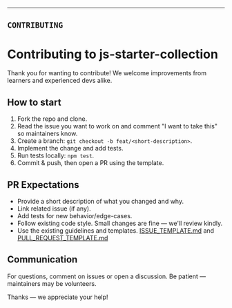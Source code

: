 ---


## `CONTRIBUTING`


# Contributing to js-starter-collection


Thank you for wanting to contribute! We welcome improvements from learners and experienced devs alike.


## How to start


1. Fork the repo and clone.
2. Read the issue you want to work on and comment "I want to take this" so maintainers know.
3. Create a branch: `git checkout -b feat/<short-description>`.
4. Implement the change and add tests.
5. Run tests locally: `npm test`.
6. Commit & push, then open a PR using the template.


## PR Expectations


- Provide a short description of what you changed and why.
- Link related issue (if any).
- Add tests for new behavior/edge-cases.
- Follow existing code style. Small changes are fine — we'll review kindly.
- Use the existing guidelines and templates. [ISSUE_TEMPLATE.md](./.github/ISSUE_TEMPLATE.md) and [PULL_REQUEST_TEMPLATE.md](./.github/PULL_REQUEST_TEMPLATE.md)


## Communication


For questions, comment on issues or open a discussion. Be patient — maintainers may be volunteers.


Thanks — we appreciate your help!
